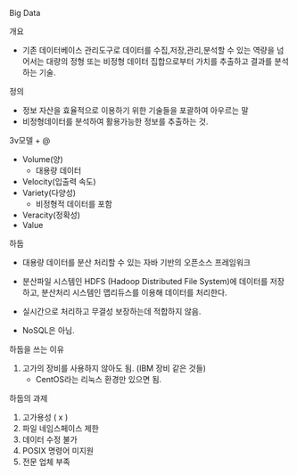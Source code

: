 Big Data

개요

- 기존 데이터베이스 관리도구로 데이터를 수집,저장,관리,분석할 수 있는 역량을 넘어서는 대량의 정형 또는 비정형 데이터 집합으로부터 가치를 추출하고 결과를 분석하는 기술.

정의

- 정보 자산을 효율적으로 이용하기 위한 기술들을 포괄하여 아우르는 말
- 비정형데이터를 분석하여 활용가능한 정보를 추출하는 것.



3v모델 + @

- Volume(양)
  - 대용량 데이터
- Velocity(입출력 속도)
- Variety(다양성)
  - 비정형적 데이터를 포함
- Veracity(정확성)
- Value













하둡

- 대용량 데이터를 분산 처리할 수 있는 자바 기반의 오픈소스 프레임워크

- 분산파일 시스템인 HDFS (Hadoop Distributed File System)에 데이터를 저장하고, 분산처리 시스템인 맵리듀스를 이용해 데이터를 처리한다.

- 실시간으로 처리하고 무결성 보장하는데 적합하지 않음.
- NoSQL은 아님.

하둡을 쓰는 이유

1. 고가의 장비를 사용하지 않아도 됨. (IBM 장비 같은 것들)
   - CentOS라는 리눅스 환경만 있으면 됨. 



하둡의 과제

1. 고가용성 ( x ) 
2. 파일 네임스페이스 제한
3.  데이터 수정 불가 
4. POSIX 명령어 미지원
5. 전문 업체 부족 



